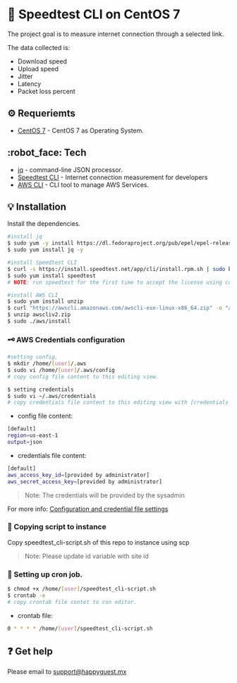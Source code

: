:rocket: Speedtest CLI on CentOS 7
===================================================

The project goal is to measure internet connection through a selected link.

The data collected is:
- Download speed
- Upload speed
- Jitter
- Latency
- Packet loss percent


## :gear: Requeriemts
- [CentOS 7] - CentOS 7 as Operating System.


## :robot_face: Tech

- [jq] - command-line JSON processor.
- [Speedtest CLI] - Internet connection measurement for developers
- [AWS CLI] - CLI tool to manage AWS Services.


## :bulb: Installation

Install the dependencies.

```sh
#install jq
$ sudo yum -y install https://dl.fedoraproject.org/pub/epel/epel-release-latest-7.noarch.rpm
$ sudo yum install jq -y

#install Speedtest CLI
$ curl -s https://install.speedtest.net/app/cli/install.rpm.sh | sudo bash
$ sudo yum install speedtest
# NOTE: run speedtest for the first time to accept the license using command 'speedtest'

#install AWS CLI
$ sudo yum install unzip
$ curl "https://awscli.amazonaws.com/awscli-exe-linux-x86_64.zip" -o "awscliv2.zip"
$ unzip awscliv2.zip
$ sudo ./aws/install
```


### :old_key: AWS Credentials configuration
```sh
#setting config,
$ mkdir /home/[user]/.aws
$ sudo vi /home/[user]/.aws/config 
# copy config file content to this editing view.

$ setting credentials
$ sudo vi ~/.aws/credentials
# copy credentials file content to this editing view with [credentials provided]
```

- config file content: 
 ```sh 
[default]
region=us-east-1
output=json
```

- credentials file content: 
 ```sh 
[default]
aws_access_key_id=[provided by administrator]
aws_secret_access_key=[provided by administrator]
```

> Note: The credentials will be provided by the sysadmin

For more info: [Configuration and credential file settings]

### :paperclip: Copying script to instance
Copy speedtest_cli-script.sh of this repo to instance using scp 

> Note: Please update id variable with site id


### :runner: Setting up cron job.
 ```sh 
$ chmod +x /home/[user]/speedtest_cli-script.sh 
$ crontab -e
# copy crontab file contet to con editor.
```

- crontab file: 
 ```sh 
0 * * * * /home/[user]/speedtest_cli-script.sh
```


##  :question: Get help
Please email to [support@happyguest.mx](support@happyguest.mx)




[//]: # (These are reference links used in the body of this note and get stripped out when the markdown processor does its job. There is no need to format nicely because it shouldn't be seen. Thanks SO - http://stackoverflow.com/questions/4823468/store-comments-in-markdown-syntax)
    
   [Speedtest CLI]: <https://www.speedtest.net/apps/cli>
   [jq]: <https://stedolan.github.io/jq/>
   [CentOS 7]: <https://www.centos.org/download/>
   [AWS CLI]: <https://aws.amazon.com/cli/>
   [Configuration and credential file settings]: <https://docs.aws.amazon.com/cli/latest/userguide/cli-configure-files.html>
   
   
